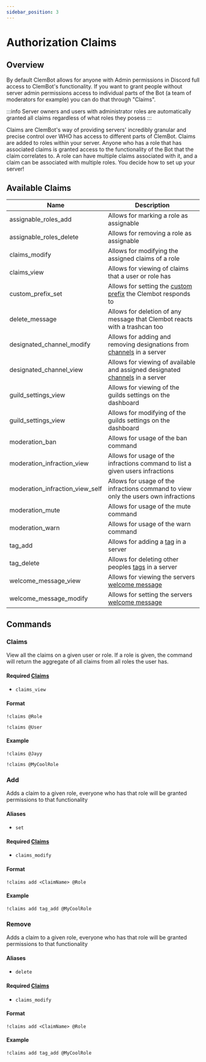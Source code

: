 ```yaml
---
sidebar_position: 3
---
```


# Authorization Claims

## Overview
By default ClemBot allows for anyone with Admin permissions in Discord full access to ClemBot's functionality. If you want to grant people without server admin permissions access to individual parts of the Bot (a team of moderators for example) you can do that through "Claims".

:::info
Server owners and users with administrator roles are automatically granted all claims regardless of what roles they posess
:::

Claims are ClemBot's way of providing servers' incredibly granular and precise control over WHO has access to different parts of ClemBot. Claims are added to roles within your server. Anyone who has a role that has associated claims is granted access to the functionality of the Bot that the claim correlates to. A role can have multiple claims associated with it, and a claim can be associated with multiple roles. You decide how to set up your server!

## Available Claims
| Name                            | Description                                                                           |
|---------------------------------|---------------------------------------------------------------------------------------|
| assignable_roles_add            | Allows for marking a role as assignable                                               |
| assignable_roles_delete         | Allows for removing a role as assignable                                              |
| claims_modify                   | Allows for modifying the assigned claims of a role                                    |
| claims_view                     | Allows for viewing of claims that a user or role has                                  |
| custom_prefix_set               | Allows for setting the [custom prefix](./CustomPrefix.md) the Clembot responds to     |
| delete_message                  | Allows for deletion of any message that Clembot reacts with a trashcan too            |
| designated_channel_modify       | Allows for adding and removing designations from [channels](./DesignatedChannels.md) in a server              |
| designated_channel_view         | Allows for viewing of available and assigned designated [channels](./DesignatedChannels.md) in a server          |
| guild_settings_view             | Allows for viewing of the guilds settings on the dashboard                            |
| guild_settings_view             | Allows for modifying of the guilds settings on the dashboard                          |
| moderation_ban                  | Allows for usage of the ban command                                                   |
| moderation_infraction_view      | Allows for usage of the infractions command to list a given users infractions         |
| moderation_infraction_view_self | Allows for usage of the infractions command to view only the users own infractions    |
| moderation_mute                 | Allows for usage of the mute command                                                  |
| moderation_warn                 | Allows for usage of the warn command                                                  |
| tag_add                         | Allows for adding a [tag](./Tags.md) in a server                                      |
| tag_delete                      | Allows for deleting other peoples [tags](./Tags.md) in a server                       |
| welcome_message_view            | Allows for viewing the servers [welcome message](./WelcomeMessage.md)                 |
| welcome_message_modify          | Allows for setting the servers [welcome message](./WelcomeMessage.md)                 |

## Commands

### Claims
View all the claims on a given user or role. If a role is given, the command will return the aggregate of all claims from all roles the user has.

#### Required [Claims](./Claims.md)
* `claims_view`

#### Format
```
!claims @Role
```

```
!claims @User
```
#### Example

```
!claims @Jayy
```

```
!claims @MyCoolRole
```

### Add 
Adds a claim to a given role, everyone who has that role will be granted permissions to that functionality

#### Aliases
* `set`

#### Required [Claims](./Claims.md)
* `claims_modify`

#### Format

```
!claims add <ClaimName> @Role
```
#### Example

```
!claims add tag_add @MyCoolRole
```

### Remove 
Adds a claim to a given role, everyone who has that role will be granted permissions to that functionality

#### Aliases
* `delete`

#### Required [Claims](./Claims.md)
* `claims_modify`

#### Format

```
!claims add <ClaimName> @Role
```
#### Example

```
!claims add tag_add @MyCoolRole
```